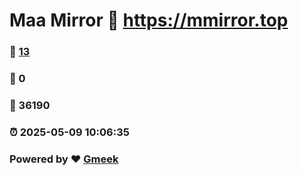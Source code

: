 # Maa Mirror :link: https://mmirror.top 
### :page_facing_up: [13](https://mmirror.top/tag.html) 
### :speech_balloon: 0 
### :hibiscus: 36190 
### :alarm_clock: 2025-05-09 10:06:35 
### Powered by :heart: [Gmeek](https://github.com/Meekdai/Gmeek)
